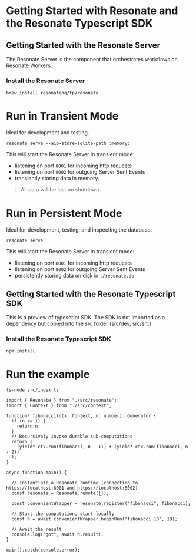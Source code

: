# Getting Started with Resonate and the Resonate Typescript SDK

## Getting Started with the Resonate Server

The Resonate Server is the component that orchestrates workflows on Resonate Workers.

### Install the Resonate Server

```
brew install resonatehq/tp/resonate
```

# Run in Transient Mode

Ideal for development and testing.

```
resonate serve --aio-store-sqlite-path :memory:
```

This will start the Resonate Server in transient mode:
- listening on port `8001` for incoming http requests
- listening on port `8002` for outgoing Server Sent Events
- transiently storing data in memory.

> All data will be lost on shutdown.

# Run in Persistent Mode

Ideal for development, testing, and inspecting the database.

```
resonate serve
```

This will start the Resonate Server in transient mode:
- listening on port `8001` for incoming http requests
- listening on port `8002` for outgoing Server Sent Events
- persistently storing data on disk in `./resonate.db`

## Getting Started with the Resonate Typescript SDK

This is a preview of typescript SDK. The SDK is not imported as a dependency but copied into the src folder (src/dev, src/src)

### Install the Resonate Typescript SDK

```
npm install
```

# Run the example

```
ts-node src/index.ts
```

```
import { Resonate } from "./src/resonate";
import { Context } from "./src/context";

function* fibonacci(ctx: Context, n: number): Generator {
  if (n <= 1) {
    return n;
  }
  // Recursively invoke durable sub-computations
  return (
    (yield* ctx.run(fibonacci, n - 1)) + (yield* ctx.run(fibonacci, n - 2))
  );
}

async function main() {

  // Instantiate a Resonate runtime (connecting to https://localhost:8001 and https://localhost:8002)
  const resonate = Resonate.remote({});

  const convenientWrapper = resonate.register("fibonacci", fibonacci);

  // Start the computation, start locally
  const h = await convenientWrapper.beginRun("fibonacci.10", 10);

  // Await the result
  console.log("got", await h.result);
}

main().catch(console.error);
```
